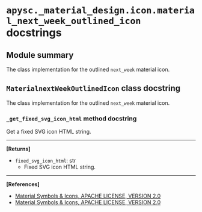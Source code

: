 # `apysc._material_design.icon.material_next_week_outlined_icon` docstrings

## Module summary

The class implementation for the outlined `next_week` material icon.

## `MaterialnextWeekOutlinedIcon` class docstring

The class implementation for the outlined `next_week` material icon.

### `_get_fixed_svg_icon_html` method docstring

Get a fixed SVG icon HTML string.<hr>

**[Returns]**

- `fixed_svg_icon_html`: str
  - Fixed SVG icon HTML string.

<hr>

**[References]**

- [Material Symbols & Icons, APACHE LICENSE, VERSION 2.0](https://fonts.google.com/icons?icon.size=24&icon.color=%23e8eaed)
- [Material Symbols & Icons, APACHE LICENSE, VERSION 2.0](https://www.apache.org/licenses/LICENSE-2.0.html)